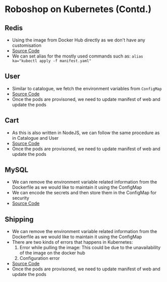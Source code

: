 # Roboshop on Kubernetes (Contd.)

## Redis

- Using the image from Docker Hub directly as we don't have any customisation
- [Source Code](https://github.com/sivadevopsdaws74s/k8-roboshop/blob/master/redis/manifest.yaml)
- We can set alias for the mostly used commands such as: `alias ka="kubectl apply -f manifest.yaml"`

## User

- Similar to catalogue, we fetch the environment variables from `ConfigMap`
- [Source Code](https://github.com/sivadevopsdaws74s/k8-roboshop/blob/master/user/manifest.yaml)
- Once the pods are provisoned, we need to update manifest of web and update the pods

## Cart

- As this is also written in NodeJS, we can follow the same procedure as in Catalogue and User
- [Source Code](https://github.com/sivadevopsdaws74s/k8-roboshop/blob/master/cart/manifest.yaml)
- Once the pods are provisoned, we need to update manifest of web and update the pods

## MySQL

- We can remove the environment variable related information from the Dockerfile as we would like to maintain it using the ConfigMap
- We can encode the secrets and then store them in the ConfigMap for security
- [Source Code](https://github.com/sivadevopsdaws74s/k8-roboshop/blob/master/mysql/manifest.yaml)

## Shipping

- We can remove the environment variable related information from the Dockerfile as we would like to maintain it using the ConfigMap
- There are two kinds of errors that happens in Kubernetes:
  1. Error while pulling the image: This could be due to the unavailability of the image on the docker hub
  2. Configuration error
- [Source Code](https://github.com/sivadevopsdaws74s/k8-roboshop/blob/master/shipping/manifest.yaml)
- Once the pods are provisoned, we need to update manifest of web and update the pods